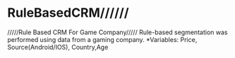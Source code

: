 # RuleBasedCRM//////
/////Rule Based CRM For Game Company///// 
Rule-based segmentation was performed using data from a gaming company.
*Variables: Price, Source(Android/IOS), Country,Age   


